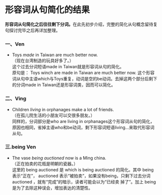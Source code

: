 # 形容词从句简化的结果

<b>**形容词从句**简化之后往往**剩下分词**。</b>在此先初步介绍，完整的简化从句概念留待复句探讨完毕之后再详加整理。  

### 一、Ven 

 
- Toys <em>made</em> in Taiwan are much better now.  
（现在台湾制造的玩具好多了。）  
这个过去分词短语made in Taiwan就是形容词从句的简化。   
原句是：
Toys winch are made in Taiwan are much better now.
这个形容词从句中主语which与Toys重复，动词是空的be动词。去掉这两个部分后剩下的分词made in Taiwan还是形容词类，因而可以简化。  


### 二、Ving

  
- Children <em>living</em> in orphanages make a lot of friends.  
（在孤儿院生活的小朋友可以交很多朋友。）  
同样的，分词部分是who are living in orphanages这个形容词从句的简化，原因也相同，省掉主语who和be动词，剩下形容词短语living...来取代形容词从句。  


### 三.being Ven

  
- The vase <em>being auctioned</em> now is a Ming china.  
（正在拍卖的花瓶是明朝的瓷器。）  
这里的 being auctioned 是 which is being auctioned 的简化。其中 being 表示“正在”， auctioned 表示“被拍卖”，如果没有being，只剩下过去分词 auctioned ，就有“完成”的暗示，读者可能会以为“已经卖
掉了”。加上 being 是为了去除这种误会，增加表达的清楚性。